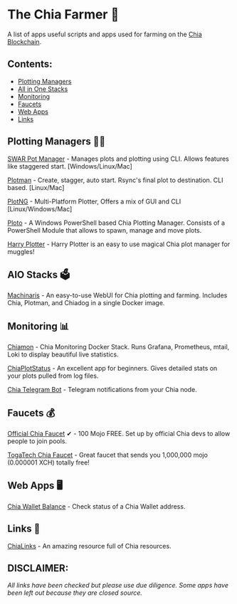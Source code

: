 # The Chia Farmer 🌱

A list of apps useful scripts and apps used for farming on the [Chia Blockchain](https://github.com/Chia-Network/chia-blockchain).

## Contents:
* [Plotting Managers](https://github.com/DazEB2/Chia-Farmer-Apps#plotting-managers-)
* [All in One Stacks](https://github.com/DazEB2/Chia-Farmer-Apps#aio-stacks-)
* [Monitoring](https://github.com/DazEB2/Chia-Farmer-Apps#monitoring-)
* [Faucets](https://github.com/DazEB2/Chia-Farmer-Apps#faucets-)
* [Web Apps](https://github.com/DazEB2/Chia-Farmer-Apps#web-apps-)
* [Links](https://github.com/DazEB2/Chia-Farmer-Apps#links-)

## Plotting Managers 👨‍🌾

[SWAR Pot Manager](https://github.com/swar/Swar-Chia-Plot-Manager) - Manages plots and plotting using CLI. Allows features like staggered start. [Windows/Linux/Mac]

[Plotman](https://github.com/ericaltendorf/plotman) - Create, stagger, auto start. Rsync's final plot to destination. CLI based. [Linux/Mac]

[PlotNG](https://github.com/maded2/plotng) - Multi-Platform Plotter, Offers a mix of GUI and CLI [Linux/Windows/Mac]

[Ploto](https://github.com/tydeno/Ploto) - A Windows PowerShell based Chia Plotting Manager. Consists of a PowerShell Module that allows to spawn, manage and move plots.

[Harry Plotter](https://github.com/abueide/harry-plotter) - Harry Plotter is an easy to use magical Chia plot manager for muggles!

## AIO Stacks 🗳

[Machinaris](https://github.com/guydavis/machinaris) - An easy-to-use WebUI for Chia plotting and farming. Includes Chia, Plotman, and Chiadog in a single Docker image.

## Monitoring 📊

[Chiamon](https://github.com/retzkek/chiamon) - Chia Monitoring Docker Stack. Runs Grafana, Prometheus, mtail, Loki to display beautiful live statistics.

[ChiaPlotStatus](https://github.com/grayfallstown/Chia-Plot-Status) - An excellent app for beginners. Gives detailed stats on your plots pulled from log files.

[Chia Telegram Bot](https://interchargers.com/chia-telegram-bot/) - Telegram notifications from your Chia node.

## Faucets 💰

[Official Chia Faucet](https://faucet.chia.net/) ✔ - 100 Mojo FREE. Set up by official Chia devs to allow people to join pools.

[TogaTech Chia Faucet](https://chia.togatech.org/) - Great faucet that sends you 1,000,000 mojo (0.000001 XCH) totally free!

## Web Apps 🖥

[Chia Wallet Balance](https://chiawalletbalance.web.app/) - Check status of a Chia Wallet address.

## Links 🔗

[ChiaLinks](https://chialinks.com/) - An amazing resource full of Chia resources.

## DISCLAIMER: 
*All links have been checked but please use due diligence. Some apps have been left out because they are closed source.*



